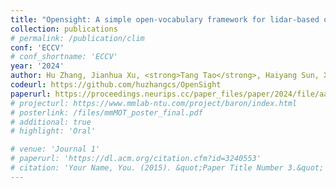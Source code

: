 ```yaml
---
title: "Opensight: A simple open-vocabulary framework for lidar-based object detection"
collection: publications
# permalink: /publication/clim
conf: 'ECCV'
# conf_shortname: 'ECCV'
year: '2024'
author: Hu Zhang, Jianhua Xu, <strong>Tang Tao</strong>, Haiyang Sun, Xin Yu, Zi Huang, Kaicheng Yu
codeurl: https://github.com/huzhangcs/OpenSight
paperurl: https://proceedings.neurips.cc/paper_files/paper/2024/file/aa76025af7f8d69338c4b5ee29f66e70-Paper-Conference.pdf
# projecturl: https://www.mmlab-ntu.com/project/baron/index.html
# posterlink: /files/mmMOT_poster_final.pdf
# additional: true
# highlight: 'Oral'

# venue: 'Journal 1'
# paperurl: 'https://dl.acm.org/citation.cfm?id=3240553'
# citation: 'Your Name, You. (2015). &quot;Paper Title Number 3.&quot; <i>Journal 1</i>. 1(3).'
---
```

